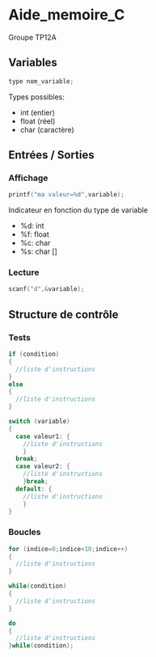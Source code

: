 # Aide_memoire_C
Groupe TP12A

## Variables

``` c
type nom_variable;
``` 

Types possibles:
* int (entier)
* float (réel)
* char (caractère)

## Entrées / Sorties

### Affichage

``` c
printf("ma valeur=%d",variable);
```

Indicateur en fonction du type de variable
* %d: int
* %f: float
* %c: char
* %s: char []

### Lecture

``` c
scanf("d",&variable);
```
## Structure de contrôle

### Tests

``` c
if (condition)
{
  //liste d'instructions
}
else
{
  //liste d'instructions
}
```

``` c
switch (variable)
{
  case valeur1: {
    //liste d'instructions
    }
  break;
  case valeur2: {
    //liste d'instructions
    }break;
  default: {
    //liste d'instructions
    }
}
```

### Boucles

``` c
for (indice=0;indice<10;indice++)
{
  //liste d'instructions
}
```

``` c
while(condition)
{
  //liste d'instructions
}
```

``` c
do
{
  //liste d'instructions
}while(condition);
```
